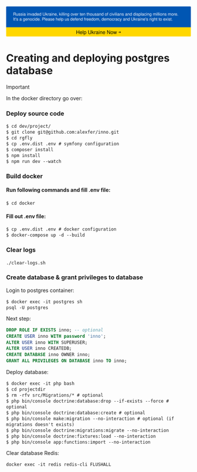 [![Stand With Ukraine](https://raw.githubusercontent.com/vshymanskyy/StandWithUkraine/main/banner2-direct.svg)](https://vshymanskyy.github.io/StandWithUkraine)

Creating and deploying postgres database
============
> [!IMPORTANT]
>  In the docker directory go over:
### Deploy source code

```shell
$ cd dev/project/
$ git clone git@github.com:alexfer/inno.git
$ cd rgfly
$ cp .env.dist .env # symfony configuration
$ composer install
$ npm install
$ npm run dev --watch
````
### Build docker
#### Run following commands and fill .env file:
````shell
$ cd docker
````
#### Fill out .env file:
````shell
$ cp .env.dist .env # docker configuration
$ docker-compose up -d --build
````
### Clear logs
````shell
./clear-logs.sh
````
### Create database & grant privileges to database
Login to postgres container:
````shell
$ docker exec -it postgres sh
psql -U postgres
````
Next step:
````sql
DROP ROLE IF EXISTS inno; -- optional
CREATE USER inno WITH password 'inno';
ALTER USER inno WITH SUPERUSER;
ALTER USER inno CREATEDB;
CREATE DATABASE inno OWNER inno;
GRANT ALL PRIVILEGES ON DATABASE inno TO inno;
````
Deploy database:
````shell
$ docker exec -it php bash
$ cd projectdir
$ rm -rfv src/Migrations/* # optional
$ php bin/console doctrine:database:drop --if-exists --force # optional
$ php bin/console doctrine:database:create # optional
$ php bin/console make:migration --no-interaction # optional (if migrations doesn't exists)
$ php bin/console doctrine:migrations:migrate --no-interaction
$ php bin/console doctrine:fixtures:load --no-interaction
$ php bin/console app:functions:import --no-interaction
````
Clear database Redis:
````shell
docker exec -it redis redis-cli FLUSHALL
````
